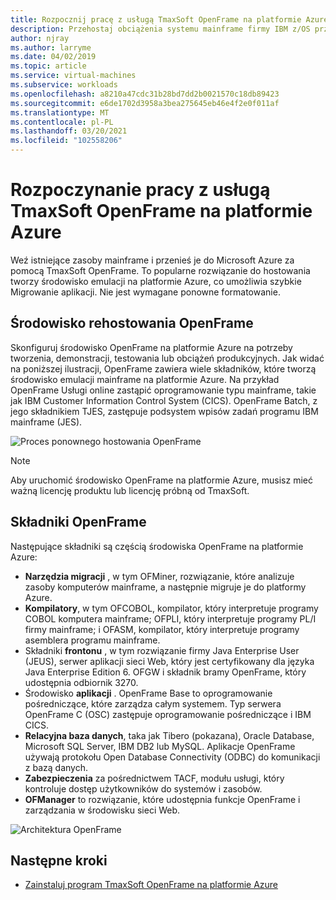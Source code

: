 ```yaml
---
title: Rozpocznij pracę z usługą TmaxSoft OpenFrame na platformie Azure Virtual Machines
description: Przehostaj obciążenia systemu mainframe firmy IBM z/OS przy użyciu środowiska TmaxSoft OpenFrame na platformie Azure Virtual Machines.
author: njray
ms.author: larryme
ms.date: 04/02/2019
ms.topic: article
ms.service: virtual-machines
ms.subservice: workloads
ms.openlocfilehash: a8210a47cdc31b28bd7dd2b0021570c18db89423
ms.sourcegitcommit: e6de1702d3958a3bea275645eb46e4f2e0f011af
ms.translationtype: MT
ms.contentlocale: pl-PL
ms.lasthandoff: 03/20/2021
ms.locfileid: "102558206"
---
```

# <a name="get-started-with-tmaxsoft-openframe-on-azure"></a>Rozpoczynanie pracy z usługą TmaxSoft OpenFrame na platformie Azure

Weź istniejące zasoby mainframe i przenieś je do Microsoft Azure za pomocą TmaxSoft OpenFrame. To popularne rozwiązanie do hostowania tworzy środowisko emulacji na platformie Azure, co umożliwia szybkie Migrowanie aplikacji. Nie jest wymagane ponowne formatowanie.

## <a name="openframe-rehosting-environment"></a>Środowisko rehostowania OpenFrame

Skonfiguruj środowisko OpenFrame na platformie Azure na potrzeby tworzenia, demonstracji, testowania lub obciążeń produkcyjnych. Jak widać na poniższej ilustracji, OpenFrame zawiera wiele składników, które tworzą środowisko emulacji mainframe na platformie Azure. Na przykład OpenFrame Usługi online zastąpić oprogramowanie typu mainframe, takie jak IBM Customer Information Control System (CICS). OpenFrame Batch, z jego składnikiem TJES, zastępuje podsystem wpisów zadań programu IBM mainframe (JES). 

![Proces ponownego hostowania OpenFrame](media/openframe-01.png)

> [!NOTE]
> Aby uruchomić środowisko OpenFrame na platformie Azure, musisz mieć ważną licencję produktu lub licencję próbną od TmaxSoft.

## <a name="openframe-components"></a>Składniki OpenFrame

Następujące składniki są częścią środowiska OpenFrame na platformie Azure:

- **Narzędzia migracji** , w tym OFMiner, rozwiązanie, które analizuje zasoby komputerów mainframe, a następnie migruje je do platformy Azure.
- **Kompilatory**, w tym OFCOBOL, kompilator, który interpretuje programy COBOL komputera mainframe; OFPLI, który interpretuje programy PL/I firmy mainframe; i OFASM, kompilator, który interpretuje programy asemblera programu mainframe.
- Składniki **frontonu** , w tym rozwiązanie firmy Java Enterprise User (JEUS), serwer aplikacji sieci Web, który jest certyfikowany dla języka Java Enterprise Edition 6. OFGW i składnik bramy OpenFrame, który udostępnia odbiornik 3270.
- Środowisko **aplikacji** . OpenFrame Base to oprogramowanie pośredniczące, które zarządza całym systemem. Typ serwera OpenFrame C (OSC) zastępuje oprogramowanie pośredniczące i IBM CICS.
- **Relacyjna baza danych**, taka jak Tibero (pokazana), Oracle Database, Microsoft SQL Server, IBM DB2 lub MySQL. Aplikacje OpenFrame używają protokołu Open Database Connectivity (ODBC) do komunikacji z bazą danych.
- **Zabezpieczenia** za pośrednictwem TACF, modułu usługi, który kontroluje dostęp użytkowników do systemów i zasobów. 
- **OFManager** to rozwiązanie, które udostępnia funkcje OpenFrame i zarządzania w środowisku sieci Web.

![Architektura OpenFrame](media/openframe-02.png)

## <a name="next-steps"></a>Następne kroki

- [Zainstaluj program TmaxSoft OpenFrame na platformie Azure](./install-openframe-azure.md)
